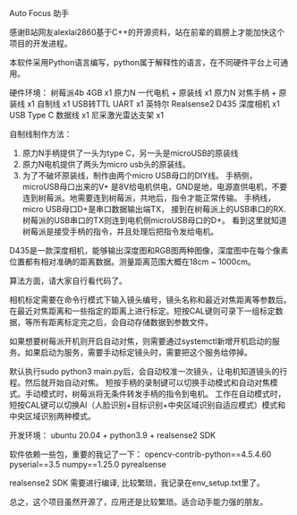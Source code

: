 Auto Focus 助手

感谢B站网友alexlai2860基于C++的开源资料，站在前辈的肩膀上才能加快这个项目的开发进程。

本软件采用Python语言编写，python属于解释性的语言，在不同硬件平台上可通用。

硬件环境：
树莓派4b 4GB x1
原力N 一代电机 + 原装线   x1
原力N 对焦手柄 + 原装线   x1
自制线                          x1
USB转TTL UART             x1
英特尔 Realsense2 D435 深度相机 x1
USB Type C 数据线         x1
尼采激光雷达支架            x1

自制线制作方法：
1. 原力N手柄提供了一头为type C，另一头是microUSB的原装线
2. 原力N电机提供了两头为micro usb头的原装线。
3.  为了不破坏原装线，制作由两个micro USB母口的DIY线。
手柄侧，microUSB母口出来的V+ 是8V给电机供电，GND是地，电源直供电机，不要连到树莓派。地需要连到树莓派，共地后，指令才能正常传输。
手柄线，micro USB母口D+是串口数据输出端TX， 接到在树莓派上的USB串口的RX.
树莓派的USB串口的TX则连到电机侧microUSB母口的D+。
看到这里就知道树莓派是接受手柄的指令，并且处理后把指令发给电机。


D435是一款深度相机，能够输出深度图和RGB图两种图像，深度图中在每个像素位置都有相对准确的距离数据。测量距离范围大概在18cm ~ 1000cm。

算法方面，请大家自行看代码了。

相机标定需要在命令行模式下输入镜头编号，镜头名称和最近对焦距离等参数后。在最近对焦距离和一些指定的距离上进行标定。短按CAL键则可录下一组标定数据，等所有距离标定完之后，会自动存储数据到参数文件。

如果想要树莓派开机则开启自动对焦，则需要通过systemctl新增开机启动的服务。如果启动为服务，需要手动标定镜头时，需要把这个服务给停掉。

默认执行sudo python3 main.py后，会自动校准一次镜头，让电机知道镜头的行程。然后就开始自动对焦。
短按手柄的录制键可以切换手动模式和自动对焦模式。手动模式时，树莓派将无条件转发手柄的指令到电机。
工作在自动模式时，短按CAL键可以切换AI（人脸识别+目标识别+中央区域识别自适应模式）模式和 中央区域识别两种模式。

开发环境：
ubuntu 20.04 + python3.9 + realsense2 SDK

软件依赖一些包，重要的我记了一下：
opencv-contrib-python==4.5.4.60
pyserial==3.5
numpy==1.25.0
pyrealsense

realsense2 SDK 需要进行编译, 比较繁琐，我记录在env_setup.txt里了。

总之，这个项目虽然开源了，应用还是比较繁琐。适合动手能力强的朋友。







